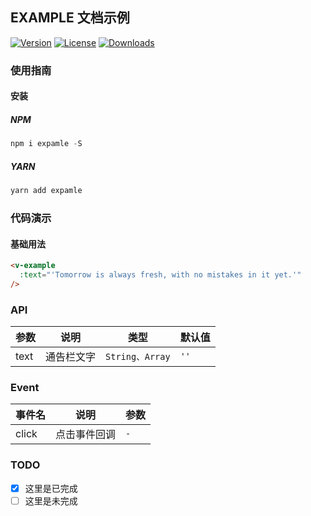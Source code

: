 ## EXAMPLE 文档示例
<a href="https://www.npmjs.com/package/vue-easy-notice-bar"><img src="https://img.shields.io/npm/v/vue-easy-notice-bar.svg" alt="Version"></a>
<a href="https://www.npmjs.com/package/vue-easy-notice-bar"><img src="https://img.shields.io/npm/l/vue-easy-notice-bar.svg" alt="License"></a>
<a href="https://www.npmjs.com/package/vue-easy-notice-bar"><img src="https://img.shields.io/npm/dm/vue-easy-notice-bar.svg" alt="Downloads"></a>

### 使用指南

#### 安装

##### NPM
``` javascript
npm i expamle -S 
``` 
##### YARN
``` javascript
yarn add expamle
``` 

### 代码演示

#### 基础用法

```html
<v-example
  :text="'Tomorrow is always fresh, with no mistakes in it yet.'"
/>
```

### API

| 参数 | 说明 | 类型 | 默认值 |
|-----------|-----------|-----------|-------------|
| text | 通告栏文字 | `String、Array` | `''` |

### Event

| 事件名 | 说明 | 参数 |
|-----------|-----------|-----------|
| click | 点击事件回调 | `-` |

### TODO

- [x] 这里是已完成
- [ ] 这里是未完成
